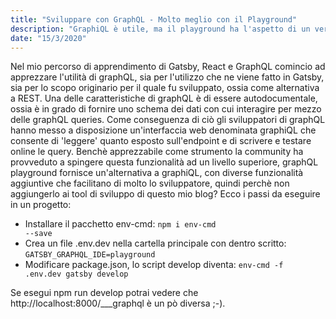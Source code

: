 ```yaml
---
title: "Sviluppare con GraphQL - Molto meglio con il Playground"
description: "GraphiQL è utile, ma il playground ha l'aspetto di un vero e proprio IDE"
date: "15/3/2020"
---
```


Nel mio percorso di apprendimento di Gatsby, React e GraphQL comincio ad apprezzare l'utilità di graphQL, sia per l'utilizzo che ne viene fatto in Gatsby, sia per lo scopo originario per il quale fu sviluppato, ossia come alternativa a REST. Una delle caratteristiche di graphQL è di essere autodocumentale, ossia è in grado di fornire uno schema dei dati con cui interagire per mezzo delle graphQL queries. Come conseguenza di ciò gli sviluppatori di graphQL hanno messo a disposizione un'interfaccia web denominata graphiQL che consente di 'leggere' quanto esposto sull'endpoint e di scrivere e testare online le query. Benchè apprezzabile come strumento la community ha provveduto a spingere questa funzionalità ad un livello superiore, graphQL playground fornisce un'alternativa a graphiQL, con diverse funzionalità aggiuntive che facilitano di molto lo sviluppatore, quindi perchè non aggiungerlo ai tool di sviluppo di questo mio blog?
Ecco i passi da eseguire in un progetto:

- Installare il pacchetto env-cmd: <code>npm i env-cmd --save</code>
- Crea un file .env.dev nella cartella principale con dentro scritto: <code>GATSBY_GRAPHQL_IDE=playground</code>
- Modificare package.json, lo script develop diventa: <code>env-cmd -f .env.dev gatsby develop</code>

Se esegui npm run develop potrai vedere che http://localhost:8000/___graphql è un pò diversa ;-).
